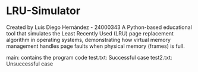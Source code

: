 # LRU-Simulator
Created by Luis Diego Hernández - 24000343
A Python-based educational tool that simulates the Least Recently Used (LRU) page replacement algorithm in operating systems, demonstrating how virtual memory management handles page faults when physical memory (frames) is full.

main: contains the program code
test.txt: Successful case 
test2.txt: Unsuccessful case
